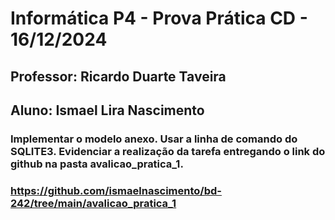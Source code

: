 # Informática P4 - Prova Prática CD - 16/12/2024
## Professor: Ricardo Duarte Taveira
## Aluno: Ismael Lira Nascimento

### Implementar o modelo anexo. Usar a linha de comando do SQLITE3. Evidenciar a realização da tarefa entregando o link do github na pasta avalicao_pratica_1.

### https://github.com/ismaelnascimento/bd-242/tree/main/avalicao_pratica_1
